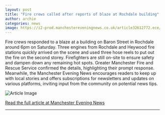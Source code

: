 ```yaml
---
layout: post
title: "Fire crews called after reports of blaze at Rochdale building"
author: archie
categories: news
image: https://i2-prod.manchestereveningnews.co.uk/article32612772.ece/ALTERNATES/s1200/552873117_795592399996688_2624659429716842815_n.jpg
---
```

Fire crews responded to a blaze at a building on Baron Street in Rochdale around 6pm on Saturday. Three engines from Rochdale and Heywood fire stations quickly arrived on the scene and used three hose reels to put out the fire on the second storey. Firefighters are still on-site to ensure safety and dampen down any remaining hot spots. Greater Manchester Fire and Rescue Service confirmed the details, highlighting their prompt response. Meanwhile, the Manchester Evening News encourages readers to keep up with local stories and offers subscriptions for newsletters and updates on various platforms, inviting input from the community on potential news tips.

![Article Image](https://i2-prod.manchestereveningnews.co.uk/article32612772.ece/ALTERNATES/s1200/552873117_795592399996688_2624659429716842815_n.jpg)

[Read the full article at Manchester Evening News](https://www.manchestereveningnews.co.uk/news/greater-manchester-news/fire-crews-called-after-reports-32612759)

---
